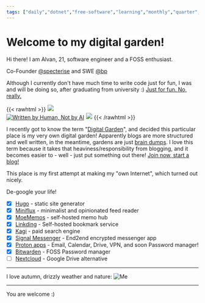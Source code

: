 ```yaml
---
tags: ["daily","dotnet","free-software","learning","monthly","quarter","rant","tutorial","update","weekly"]
---
```


# Welcome to my digital garden!

Hi there! I am Alvan, 21, software engineer and a FOSS enthusiast.

Co-Founder [@specterise](https://specterise.com) and SWE [@bp](https://bp.com)

Although I currently don't have much time to write code just for fun, I was and will be doing so, after graduating from university :) [Just for fun. No, really.](https://justforfunnoreally.dev/)

{{< rawhtml >}}
<a href="https://yesterweb.org/no-to-web3/" target="_blank"><img style="border:1px solid white;" src="https://auzziejay.com/images/noweb32.gif"></a><br>
<a href="https://notbyai.fyi"><img src="/images/badge_notbyai.png" alt="Written by Human, Not by AI"></a>
<a href="https://edleeman.co.uk/cookie-zero" target="_blank"><img style="border:1px solid white;" src="https://edleeman.co.uk/images/cookiezero.svg"></a>
{{< /rawhtml >}}

I recently got to know the term "[Digital Garden](https://maggieappleton.com/garden-history)", and decided this particular place is my very own digital garden! Apparently blogs are more structured and well written, in the meantime, gardens are just [brain dumps](https://bt.ht/dump). I love this term because it takes that heaviness/responsibility from blogging, and it becomes easier to - well - just put something out there! [Join now, start a blog!](https://manuelmoreale.com/how-to-start-a-successful-blog)

This place is my first attempt at making my "own Internet", which turned out nicely. 

De-google your life!
- [x] [Hugo](https://gohugo.io) - static site generator
- [x] [Miniflux](https://miniflux.app/) - minimalist and opinionated feed reader
- [x] [MoeMemos](https://github.com/mudkipme/MoeMemos) - self-hosted memo hub
- [x] [Linkding](https://github.com/sissbruecker/linkding) - Self-hosted bookmark service
- [x] [Kagi](https://kagi.com) - paid search engine
- [x] [Signal Messenger](https://www.signal.org/) - End2end encrypted messenger app
- [x] [Proton apps](https://proton.me/) - Email, Calendar, Drive, VPN, and soon Password manager!
- [x] [Bitwarden](https://bitwarden.com/) - FOSS Password manager
- [ ] [Nextcloud](https://nextcloud.com/) - Google Drive alternative

___

I love autumn, drizzly weather and nature:
![Me](/images/me-yellow.jpeg "Me, smiling, because I love autumn, drizzly weather and nature")

___

You are welcome :)
